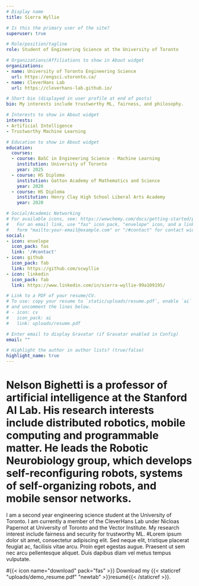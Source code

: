 ```yaml
---
# Display name
title: Sierra Wyllie

# Is this the primary user of the site?
superuser: true

# Role/position/tagline
role: Student of Engineering Science at the University of Toronto

# Organizations/Affiliations to show in About widget
organizations:
- name: University of Toronto Engineering Science
  url: https://engsci.utoronto.ca/
- name: CleverHans Lab 
  url: https://cleverhans-lab.github.io/

# Short bio (displayed in user profile at end of posts)
bio: My interests include trustworthy ML, fairness, and philosophy.

# Interests to show in About widget
interests:
- Artificial Intelligence
- Trustworthy Machine Learning

# Education to show in About widget
education:
  courses:
  - course: BaSC in Engineering Science - Machine Learning
    institution: University of Toronto
    year: 2025
  - course: HS Diploma 
    institution: Gatton Academy of Mathematics and Science
    year: 2020
  - course: HS Diploma
    institution: Henry Clay High School Liberal Arts Academy
    year: 2020

# Social/Academic Networking
# For available icons, see: https://wowchemy.com/docs/getting-started/page-builder/#icons
#   For an email link, use "fas" icon pack, "envelope" icon, and a link in the
#   form "mailto:your-email@example.com" or "/#contact" for contact widget.
social:
- icon: envelope
  icon_pack: fas
  link: '/#contact'
- icon: github
  icon_pack: fab
  link: https://github.com/scwyllie
- icon: linkedin
  icon_pack: fab
  link: https://www.linkedin.com/in/sierra-wyllie-99a109195/

# Link to a PDF of your resume/CV.
# To use: copy your resume to `static/uploads/resume.pdf`, enable `ai` icons in `params.toml`, 
# and uncomment the lines below.
# - icon: cv
#   icon_pack: ai
#   link: uploads/resume.pdf

# Enter email to display Gravatar (if Gravatar enabled in Config)
email: ""

# Highlight the author in author lists? (true/false)
highlight_name: true
---
```


# Nelson Bighetti is a professor of artificial intelligence at the Stanford AI Lab. His research interests include distributed robotics, mobile computing and programmable matter. He leads the Robotic Neurobiology group, which develops self-reconfiguring robots, systems of self-organizing robots, and mobile sensor networks.
I am a second year engineering science student at the University of Toronto. I am currently a member of the CleverHans Lab under Nicloas Papernot at University of Toronto and the Vector Institute. My research interest include fairness and security for trustworthy ML. 
#Lorem ipsum dolor sit amet, consectetur adipiscing elit. Sed neque elit, tristique placerat feugiat ac, facilisis vitae arcu. Proin eget egestas augue. Praesent ut sem nec arcu pellentesque aliquet. Duis dapibus diam vel metus tempus vulputate.

#{{< icon name="download" pack="fas" >}} Download my {{< staticref "uploads/demo_resume.pdf" "newtab" >}}resumé{{< /staticref >}}.
